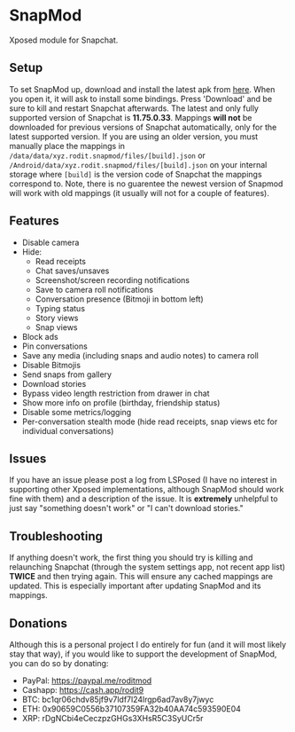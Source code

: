 # SnapMod
Xposed module for Snapchat.

## Setup
To set SnapMod up, download and install the latest apk from [here](https://github.com/rodit/SnapMod/releases). When you open it, it will ask to install some bindings. Press 'Download' and be sure to kill and restart Snapchat afterwards. The latest and only fully supported version of Snapchat is **11.75.0.33**. Mappings **will not** be downloaded for previous versions of Snapchat automatically, only for the latest supported version. If you are using an older version, you must manually place the mappings in `/data/data/xyz.rodit.snapmod/files/[build].json` or `/Android/data/xyz.rodit.snapmod/files/[build].json` on your internal storage where `[build]` is the version code of Snapchat the mappings correspond to. Note, there is no guarentee the newest version of Snapmod will work with old mappings (it usually will not for a couple of features).

## Features
- Disable camera
- Hide:
  - Read receipts
  - Chat saves/unsaves
  - Screenshot/screen recording notifications
  - Save to camera roll notifications
  - Conversation presence (Bitmoji in bottom left)
  - Typing status
  - Story views
  - Snap views
- Block ads
- Pin conversations
- Save any media (including snaps and audio notes) to camera roll
- Disable Bitmojis
- Send snaps from gallery
- Download stories
- Bypass video length restriction from drawer in chat
- Show more info on profile (birthday, friendship status)
- Disable some metrics/logging
- Per-conversation stealth mode (hide read receipts, snap views etc for individual conversations)

## Issues
If you have an issue please post a log from LSPosed (I have no interest in supporting other Xposed implementations, although SnapMod should work fine with them) and a description of the issue. It is **extremely** unhelpful to just say "something doesn't work" or "I can't download stories."

## Troubleshooting
If anything doesn't work, the first thing you should try is killing and relaunching Snapchat (through the system settings app, not recent app list) **TWICE** and then trying again. This will ensure any cached mappings are updated. This is especially important after updating SnapMod and its mappings.

## Donations
Although this is a personal project I do entirely for fun (and it will most likely stay that way), if you would like to support the development of SnapMod, you can do so by donating:
- PayPal: https://paypal.me/roditmod
- Cashapp: https://cash.app/rodit9
- BTC: bc1qr06chdv85jf9v7ldf7l24lrgp6ad7av8y7jwyc
- ETH: 0x90659C0556b37107359FA32b40AA74c593590E04
- XRP: rDgNCbi4eCeczpzGHGs3XHsR5C3SyUCr5r
